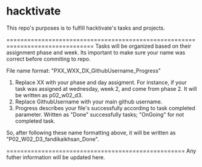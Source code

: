# hacktivate
This repo's purposes is to fulfill hacktivate's tasks and projects.


===============================================================================
Tasks will be organized based on their assignment phase and week.
Its important to make sure your name was correct before commiting to repo.

File name format:
  "PXX_WXX_DX_GithubUsername_Progress"
  1. Replace XX with your phase and day assigment. For instance, if your task was assigned at wednesday, week 2, and come from phase 2.
    It will be written as p02_w02_d3.
  2. Replace GithubUsername with your main github username.
  3. Progress describes your file's successfully according to task completed parameter.
    Written as "Done" successfully tasks; "OnGoing" for not completed task.
  
  
So, after following these name formatting above, it will be written as "P02_W02_D3_fandikaikhsan_Done".



===================================================
Any futher information will be updated here.  

